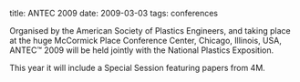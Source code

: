 title: ANTEC 2009
date: 2009-03-03
tags: conferences

Organised by the American Society of Plastics Engineers, and taking place at the huge McCormick Place Conference Center, Chicago, Illinois, USA, ANTEC™ 2009 will be held jointly with the National Plastics Exposition. 

This year it will include a Special Session featuring papers from 4M.
 